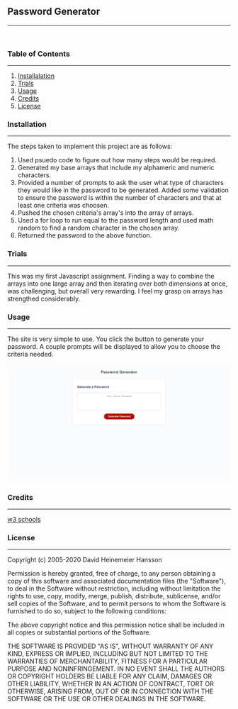 ## **Password Generator**
---
<br>

### **Table of Contents**
---
1. [Installalation](#installation)
1. [Trials](#trials)
1. [Usage](#usage)
1. [Credits](#credits)
1. [License](#license)

### **Installation**
----
The steps taken to implement this project are as follows:

1. Used psuedo code to figure out how many steps would be required.
1. Generated my base arrays that include my alphameric and numeric characters.
1. Provided a number of prompts to ask the user what type of characters they would like in the password to be generated.  Added some validation to ensure the password is within the number of characters and that at least one criteria was choosen.
1. Pushed the chosen criteria's array's into the array of arrays.
1. Used a for loop to run equal to the password length and used math random to find a random character in the chosen array.
1. Returned the password to the above function.

### **Trials**
---
This was my first Javascript assignment.  Finding a way to combine the arrays into one large array and then iterating over both dimensions at once, was challenging, but overall very rewarding.  I feel my grasp on arrays has strengthed considerably.


### **Usage**
---
The site is very simple to use.  You click the button to generate your password.  A couple prompts will be displayed to allow you to choose the criteria needed.

![picture of the password generator site](./passwordgen.png)

### **Credits**
---

[w3 schools](https://www.w3schools.com/jsref/jsref_dowhile.asp)

### **License**
---

Copyright (c) 2005-2020 David Heinemeier Hansson

Permission is hereby granted, free of charge, to any person obtaining
a copy of this software and associated documentation files (the
"Software"), to deal in the Software without restriction, including
without limitation the rights to use, copy, modify, merge, publish,
distribute, sublicense, and/or sell copies of the Software, and to
permit persons to whom the Software is furnished to do so, subject to
the following conditions:

The above copyright notice and this permission notice shall be
included in all copies or substantial portions of the Software.

THE SOFTWARE IS PROVIDED "AS IS", WITHOUT WARRANTY OF ANY KIND,
EXPRESS OR IMPLIED, INCLUDING BUT NOT LIMITED TO THE WARRANTIES OF
MERCHANTABILITY, FITNESS FOR A PARTICULAR PURPOSE AND
NONINFRINGEMENT. IN NO EVENT SHALL THE AUTHORS OR COPYRIGHT HOLDERS BE
LIABLE FOR ANY CLAIM, DAMAGES OR OTHER LIABILITY, WHETHER IN AN ACTION
OF CONTRACT, TORT OR OTHERWISE, ARISING FROM, OUT OF OR IN CONNECTION
WITH THE SOFTWARE OR THE USE OR OTHER DEALINGS IN THE SOFTWARE.

